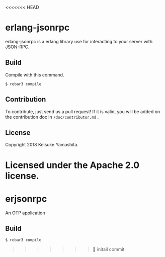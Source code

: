 <<<<<<< HEAD
# erlang-jsonrpc

erlang-jsonrpc is a erlang library use for interacting to your server with JSON-RPC.

## Build 
Compile with this command.

```
$ rebar3 compile
```

## Contribution
To contribute, just send us a pull request!
If it is valid, you will be added on the contribution doc in `/doc/contributor.md` .

## License
Copyright 2018 Keisuke Yamashita.

Licensed under the Apache 2.0 license.
=======
erjsonrpc
=====

An OTP application

Build
-----

    $ rebar3 compile
>>>>>>> :tada: initail commit
